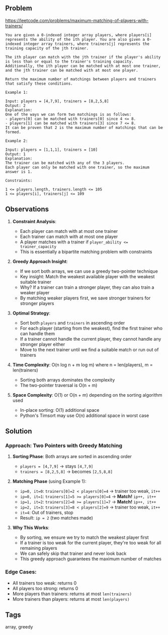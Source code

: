 ## Problem

https://leetcode.com/problems/maximum-matching-of-players-with-trainers/

```
You are given a 0-indexed integer array players, where players[i] represents the ability of the ith player. You are also given a 0-indexed integer array trainers, where trainers[j] represents the training capacity of the jth trainer.

The ith player can match with the jth trainer if the player's ability is less than or equal to the trainer's training capacity. Additionally, the ith player can be matched with at most one trainer, and the jth trainer can be matched with at most one player.

Return the maximum number of matchings between players and trainers that satisfy these conditions.

Example 1:

Input: players = [4,7,9], trainers = [8,2,5,8]
Output: 2
Explanation:
One of the ways we can form two matchings is as follows:
- players[0] can be matched with trainers[0] since 4 <= 8.
- players[1] can be matched with trainers[3] since 7 <= 8.
It can be proven that 2 is the maximum number of matchings that can be formed.

Example 2:

Input: players = [1,1,1], trainers = [10]
Output: 1
Explanation:
The trainer can be matched with any of the 3 players.
Each player can only be matched with one trainer, so the maximum answer is 1.

Constraints:

1 <= players.length, trainers.length <= 105
1 <= players[i], trainers[j] <= 109
```

## Observations

1. **Constraint Analysis**:
   - Each player can match with at most one trainer
   - Each trainer can match with at most one player
   - A player matches with a trainer if `player_ability <= trainer_capacity`
   - This is essentially a bipartite matching problem with constraints

2. **Greedy Approach Insight**:
   - If we sort both arrays, we can use a greedy two-pointer technique
   - Key insight: Match the weakest available player with the weakest suitable trainer
   - Why? If a trainer can train a stronger player, they can also train a weaker player
   - By matching weaker players first, we save stronger trainers for stronger players

3. **Optimal Strategy**:
   - Sort both `players` and `trainers` in ascending order
   - For each player (starting from the weakest), find the first trainer who can handle them
   - If a trainer cannot handle the current player, they cannot handle any stronger player either
   - Move to the next trainer until we find a suitable match or run out of trainers

4. **Time Complexity**: O(n log n + m log m) where n = len(players), m = len(trainers)
   - Sorting both arrays dominates the complexity
   - The two-pointer traversal is O(n + m)

5. **Space Complexity**: O(1) or O(n + m) depending on the sorting algorithm used
   - In-place sorting: O(1) additional space
   - Python's Timsort may use O(n) additional space in worst case

## Solution

### Approach: Two Pointers with Greedy Matching

1. **Sorting Phase**: Both arrays are sorted in ascending order
   - `players = [4,7,9]` → stays `[4,7,9]`
   - `trainers = [8,2,5,8]` → becomes `[2,5,8,8]`

2. **Matching Phase** (using Example 1):
   - `ip=0, it=0`: `trainers[0]=2 < players[0]=4` → trainer too weak, `it++`
   - `ip=0, it=1`: `trainers[1]=5 >= players[0]=4` → **Match!** `ip++, it++`
   - `ip=1, it=2`: `trainers[2]=8 >= players[1]=7` → **Match!** `ip++, it++`
   - `ip=2, it=3`: `trainers[3]=8 < players[2]=9` → trainer too weak, `it++`
   - `it=4`: Out of trainers, stop
   - Result: `ip = 2` (two matches made)

3. **Why This Works**:
   - By sorting, we ensure we try to match the weakest player first
   - If a trainer is too weak for the current player, they're too weak for all remaining players
   - We can safely skip that trainer and never look back
   - This greedy approach guarantees the maximum number of matches

### Edge Cases:
- All trainers too weak: returns 0
- All players too strong: returns 0
- More players than trainers: returns at most `len(trainers)`
- More trainers than players: returns at most `len(players)`

## Tags

array, greedy